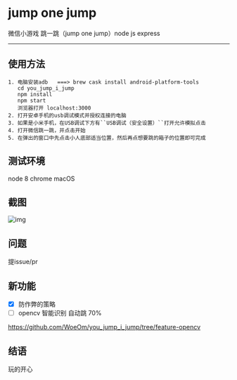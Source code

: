 # jump one jump
微信小游戏 跳一跳（jump one jump）node js express

---

## 使用方法
```
1. 电脑安装adb   ===> brew cask install android-platform-tools
   cd you_jump_i_jump
   npm install
   npm start
   浏览器打开 localhost:3000
2. 打开安卓手机的usb调试模式并授权连接的电脑
3. 如果是小米手机，在USB调试下方有``USB调试（安全设置）``打开允许模拟点击 
4. 打开微信跳一跳，并点击开始
5. 在弹出的窗口中先点击小人底部适当位置，然后再点想要跳的箱子的位置即可完成
```

## 测试环境
node 8
chrome
macOS

## 截图
![img](https://github.com/WoeOm/you_jump_i_jump/raw/master/screen.jpg)

## 问题
提issue/pr

## 新功能
- [x] 防作弊的策略
- [ ] opencv 智能识别 自动跳 70%

https://github.com/WoeOm/you_jump_i_jump/tree/feature-opencv

## 结语
玩的开心


